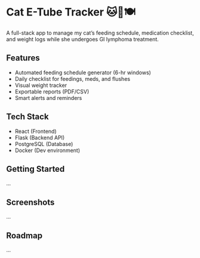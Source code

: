 # Cat E-Tube Tracker 🐱💊🍽️

A full-stack app to manage my cat’s feeding schedule, medication checklist, and weight logs while she undergoes GI lymphoma treatment.

## Features
- Automated feeding schedule generator (6-hr windows)
- Daily checklist for feedings, meds, and flushes
- Visual weight tracker
- Exportable reports (PDF/CSV)
- Smart alerts and reminders

## Tech Stack
- React (Frontend)
- Flask (Backend API)
- PostgreSQL (Database)
- Docker (Dev environment)

## Getting Started
...

## Screenshots
...

## Roadmap
...
